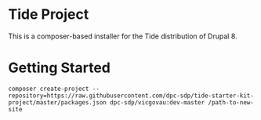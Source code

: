 # Tide Project

This is a composer-based installer for the Tide distribution of Drupal 8.

# Getting Started

```
composer create-project --repository=https://raw.githubusercontent.com/dpc-sdp/tide-starter-kit-project/master/packages.json dpc-sdp/vicgovau:dev-master /path-to-new-site
```

